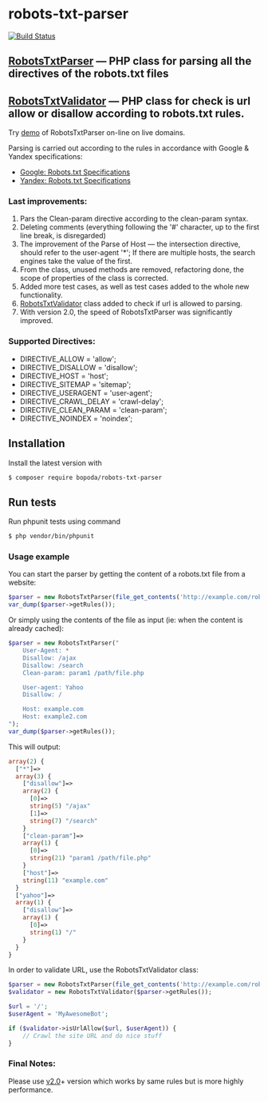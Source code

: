 robots-txt-parser
=================

[![Build Status](https://travis-ci.org/bopoda/robots-txt-parser.svg?branch=master)](https://travis-ci.org/bopoda/robots-txt-parser)

## [RobotsTxtParser](https://github.com/bopoda/robots-txt-parser/blob/master/RobotsTxtParser.php) — PHP class for parsing all the directives of the robots.txt files

## [RobotsTxtValidator](https://github.com/bopoda/robots-txt-parser/blob/master/RobotsTxtValidator.php) — PHP class for check is url allow or disallow according to robots.txt rules. 

Try [demo](http://robots.jeka.by/) of RobotsTxtParser on-line on live domains.

Parsing is carried out according to the rules in accordance with Google & Yandex specifications:
* [Google: Robots.txt Specifications](https://developers.google.com/webmasters/control-crawl-index/docs/robots_txt)
* [Yandex: Robots.txt Specifications](https://help.yandex.com/webmaster/controlling-robot/robots-txt.xml)

### Last improvements:
<ol>
<li>Pars the Clean-param directive according to the clean-param syntax.</li>
<li>Deleting comments (everything following the '#' character, up to the first line break, is disregarded)</li>
<li>The improvement of the Parse of Host — the intersection directive, should refer to the user-agent '*'; If there are multiple hosts, the search engines take the value of the first.</li>
<li>From the class, unused methods are removed, refactoring done, the scope of properties of the class is corrected.</li>
<li>Added more test cases, as well as test cases added to the whole new functionality.</li>
<li><a href="https://github.com/bopoda/robots-txt-parser/blob/master/RobotsTxtValidator.php">RobotsTxtValidator</a> class added to check if url is allowed to parsing.</li>
<li>With version 2.0, the speed of RobotsTxtParser was significantly improved.</li>
</ol>


### Supported Directives:
* DIRECTIVE_ALLOW = 'allow';
* DIRECTIVE_DISALLOW = 'disallow';
* DIRECTIVE_HOST = 'host';
* DIRECTIVE_SITEMAP = 'sitemap';
* DIRECTIVE_USERAGENT = 'user-agent';
* DIRECTIVE_CRAWL_DELAY = 'crawl-delay';
* DIRECTIVE_CLEAN_PARAM = 'clean-param';
* DIRECTIVE_NOINDEX = 'noindex';

## Installation

Install the latest version with

```bash
$ composer require bopoda/robots-txt-parser
```

## Run tests

Run phpunit tests using command

```bash
$ php vendor/bin/phpunit
```

### Usage example

You can start the parser by getting the content of a robots.txt file from a website:
```php
$parser = new RobotsTxtParser(file_get_contents('http://example.com/robots.txt'));
var_dump($parser->getRules());
```
Or simply using the contents of the file as input (ie: when the content is already cached):
```php
$parser = new RobotsTxtParser("
	User-Agent: *
	Disallow: /ajax
	Disallow: /search
	Clean-param: param1 /path/file.php

	User-agent: Yahoo
	Disallow: /

	Host: example.com
	Host: example2.com
");
var_dump($parser->getRules());
```
This will output:
```php
array(2) {
  ["*"]=>
  array(3) {
    ["disallow"]=>
    array(2) {
      [0]=>
      string(5) "/ajax"
      [1]=>
      string(7) "/search"
    }
    ["clean-param"]=>
    array(1) {
      [0]=>
      string(21) "param1 /path/file.php"
    }
    ["host"]=>
    string(11) "example.com"
  }
  ["yahoo"]=>
  array(1) {
    ["disallow"]=>
    array(1) {
      [0]=>
      string(1) "/"
    }
  }
}
```

In order to validate URL, use the RobotsTxtValidator class:
```php
$parser = new RobotsTxtParser(file_get_contents('http://example.com/robots.txt'));
$validator = new RobotsTxtValidator($parser->getRules());

$url = '/';
$userAgent = 'MyAwesomeBot';

if ($validator->isUrlAllow($url, $userAgent)) {
    // Crawl the site URL and do nice stuff
}
```

### Final Notes:
Please use [v2.0](https://github.com/bopoda/robots-txt-parser/releases/tag/2.0)+ version
which works by same rules but is more highly performance.

